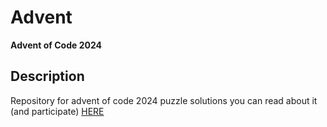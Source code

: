 # Advent

**Advent of Code 2024**

## Description

Repository for advent of code 2024 puzzle solutions
you can read about it (and participate) [HERE](https://adventofcode.com/2024/about)

